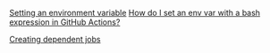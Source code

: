 

[Setting an environment variable](https://docs.github.com/en/actions/learn-github-actions/workflow-commands-for-github-actions)
[How do I set an env var with a bash expression in GitHub Actions?](https://stackoverflow.com/questions/57968497/how-do-i-set-an-env-var-with-a-bash-expression-in-github-actions)

[Creating dependent jobs](https://docs.github.com/en/actions/learn-github-actions/managing-complex-workflows#creating-dependent-jobs)